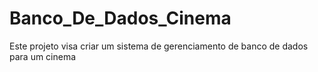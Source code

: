 # Banco_De_Dados_Cinema
Este projeto visa criar um sistema de gerenciamento de banco de dados para um cinema

